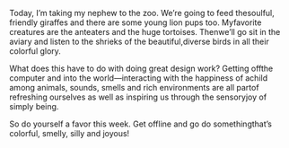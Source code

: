 

Today, I’m taking my nephew to the zoo. We’re going to feed thesoulful, friendly giraffes and
there are some young lion pups too. Myfavorite creatures are the anteaters and the huge tortoises.
Thenwe’ll go sit in the aviary and listen to the shrieks of the beautiful,diverse birds in all their
colorful glory. 

What does this have to do with doing great design work? Getting offthe computer and into the
world—interacting with the happiness of achild among animals, sounds, smells and rich environments are all
partof refreshing ourselves as well as inspiring us through the sensoryjoy of simply being.

So do yourself a favor this week. Get offline and go do somethingthat’s colorful, smelly, silly and
joyous!